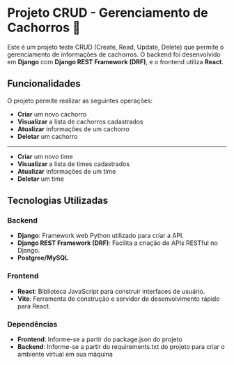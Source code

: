 # Projeto CRUD - Gerenciamento de Cachorros 🐶

Este é um projeto teste CRUD (Create, Read, Update, Delete) que permite o gerenciamento de informações de cachorros. O backend foi desenvolvido em **Django** com **Django REST Framework (DRF)**, e o frontend utiliza **React**.

## Funcionalidades

O projeto permite realizar as seguintes operações:

- **Criar** um novo cachorro
- **Visualizar** a lista de cachorros cadastrados
- **Atualizar** informações de um cachorro
- **Deletar** um cachorro

----------------------------------------

- **Criar** um novo time
- **Visualizar** a lista de times cadastrados
- **Atualizar** informações de um time
- **Deletar** um time

## Tecnologias Utilizadas

### Backend
- **Django**: Framework web Python utilizado para criar a API.
- **Django REST Framework (DRF)**: Facilita a criação de APIs RESTful no Django.
- **Postgree/MySQL**
  
### Frontend
- **React**: Biblioteca JavaScript para construir interfaces de usuário.
- **Vite**: Ferramenta de construção e servidor de desenvolvimento rápido para React.

### Dependências
- **Frontend**: Informe-se a partir do package.json do projeto
- **Backend**: Informe-se a partir do requirements.txt do projeto para criar o ambiente virtual em sua máquina
